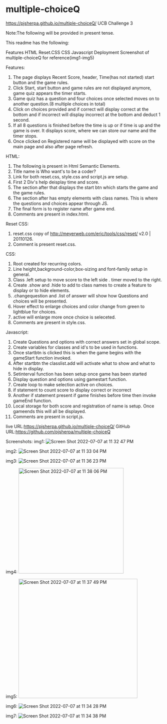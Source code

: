 # multiple-choiceQ

https://pjsherpa.github.io/multiple-choiceQ/
UCB Challenge 3

Note:The following will be provided in present tense.

This readme has the following:

Features
HTML
Reset.CSS
CSS
Javascript
Deployment
Screenshot of multiple-choiceQ for reference(img1-img5)


Features:
1. The page displays Recent Score, header, Time(has not started) start button and the game rules.
2. Click Start, start button and game rules are not displayed anymore, game quiz appears the timer starts.
3. Game quiz has a question and four choices once selected moves on to another question.(8 multiple choices in total)
4. Click on choices provided and if correct will display correct at the bottom and if incorrect will display incorrect at the bottom and deduct 1 second. 
5. If all 8 questions is finished before the time is up or if time is up and the game is over. It displays score, where we can store our name and the timer stops.
6. Once clicked on Registered name will be displayed with score on the main page and also after page refresh.

HTML:
1. The following is present in Html Semantic Elements.
2. Title name is Who want's to be a coder?
3. Link for both reset.css, style.css and script.js are setup.
4. First 2 Div's help deisplay time and score.
5. The section after that displays the start btn which starts the game and the game rules.
6. The section after has empty elements with class names. This is where the questions and choices appear through JS.
7. The final form is to register name after game end.
8. Comments are present in index.html.

Reset CSS:

1. reset.css copy of http://meyerweb.com/eric/tools/css/reset/ v2.0 | 20110126.
2. Comment is present reset.css.

CSS:
1. Root created for recurring colors.
2. Line height,background-color,box-sizing and font-family setup in general.
3. Class .left setup to move score to the left side . timer moved to the right.
4. Create .show and .hide to add to class names to create a feature to display or to hide elements.
5. .changequestion and .list of answer will show how Questions and choices will be presented.
6. Hover effect to enlarge choices and color change from green to lightblue for choices.
7. active will enlarge more once choice is seleceted.
8. Comments are present in style.css.

Javascript:
1. Create Questions and options with correct answers set in global scope.
2. Create variables for classes and id's to be used in functions.
3. Once startbtn is clicked this is when the game begins with the gameStart function invoked.
4. After startbtn the classlist.add will activate what to show and what to hide in display.
5. Setinterval function has been setup once game has been started
6. Display question and options using gamestart function.
7. Create loop to make selection active on choices.
8. if statement to count score to display correct or incorrect
9. Another if statement present if game finishes before time then invoke gameEnd function.
10. Local storage for both score and registration of name is setup. Once gameends this will all be displayed.
11. Comments are present in script.js.


live URL:https://pjsherpa.github.io/multiple-choiceQ/
GitHub URL:https://github.com/pjsherpa/multiple-choiceQ

Screenshots: 
img1:
![Screen Shot 2022-07-07 at 11 32 47 PM](https://user-images.githubusercontent.com/105903416/177931428-842d2b3e-00f9-416a-a28b-ea05b6f33c3e.png)
 
img2:
![Screen Shot 2022-07-07 at 11 33 04 PM](https://user-images.githubusercontent.com/105903416/177931527-57ef1e7d-38dd-40ae-acfa-2dfd598f82fd.png)

img3:
![Screen Shot 2022-07-07 at 11 36 23 PM](https://user-images.githubusercontent.com/105903416/177931629-9b1fe29a-69e5-4f07-a2c4-c4581e1f5ded.png)

img4:
<img width="336" alt="Screen Shot 2022-07-07 at 11 38 06 PM" src="https://user-images.githubusercontent.com/105903416/177932014-906152fc-ac54-4215-8f7d-e7a3d6e83e71.png">

img5:
<img width="380" alt="Screen Shot 2022-07-07 at 11 37 49 PM" src="https://user-images.githubusercontent.com/105903416/177932094-8cc209b8-51ad-4037-8c51-cb1c86412a94.png">

img6:
![Screen Shot 2022-07-07 at 11 34 28 PM](https://user-images.githubusercontent.com/105903416/177932154-54124376-d6c8-4de0-949d-d3a68a76fcb9.png)

img7:
![Screen Shot 2022-07-07 at 11 34 38 PM](https://user-images.githubusercontent.com/105903416/177932209-654b96fc-8906-4301-9739-ed959e57d108.png)







 

